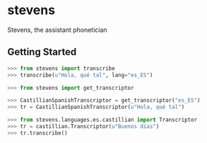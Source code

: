 stevens
=======

Stevens, the assistant phonetician


Getting Started
---------------

```python
>>> from stevens import transcribe
>>> transcribe(u"Hola, qué tal", lang="es_ES")

>>> from stevens import get_transcriptor

>>> CastillianSpanishTranscriptor = get_transcriptor("es_ES")
>>> tr = CastillianSpanishTranscriptor(u"Hola, qué tal")

>>> from stevens.languages.es.castillian import Transcriptor
>>> tr = castillian.Transcriptor(u"Buenos días")
>>> tr.transcribe()
```

